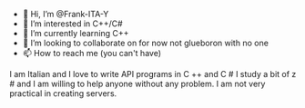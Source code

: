 - 👋 Hi, I’m @Frank-ITA-Y
- 👀 I’m interested in C++/C#
- 🌱 I’m currently learning C++
- 💞️ I’m looking to collaborate on for now not glueboron with no one
- 📫 How to reach me (you can't have)

<!---
Frank-ITA-Y/Frank-ITA-Y is a ✨ special ✨ repository because its `README.md` (this file) appears on your GitHub profile.
You can click the Preview link to take a look at your changes.
--->
I am Italian and I love to write API programs in C ++ and C # I study a bit of z # and I am willing to help anyone without any problem.
I am not very practical in creating servers.
